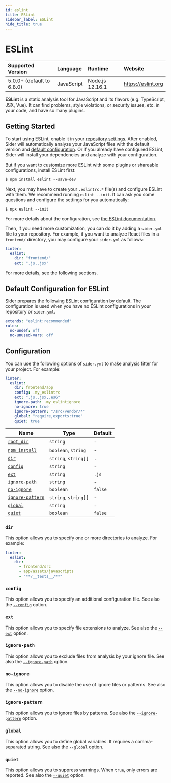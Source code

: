 ```yaml
---
id: eslint
title: ESLint
sidebar_label: ESLint
hide_title: true
---
```


# ESLint

| Supported Version         | Language   | Runtime         | Website            |
| :------------------------ | :--------- | :-------------- | :----------------- |
| 5.0.0+ (default to 6.8.0) | JavaScript | Node.js 12.16.1 | https://eslint.org |

**ESLint** is a static analysis tool for JavaScript and its flavors (e.g. TypeScript, JSX, Vue).
It can find problems, style violations, or security issues, etc. in your code, and have so many plugins.

## Getting Started

To start using ESLint, enable it in your [repository settings](../../getting-started/repository-settings.md).
After enabled, Sider will automatically analyze your JavaScript files with the default version and [default configuration](#default-configuration). Or if you already have configured ESLint, Sider will install your dependencies and analyze with your configuration.

But if you want to customize more ESLint with some plugins or shareable configurations, install ESLint first:

```shell
$ npm install eslint --save-dev
```

Next, you may have to create your `.eslintrc.*` file(s) and configure ESLint with them. We recommend running `eslint --init`. It can ask you some questions and configure the settings for you automatically:

```shell
$ npx eslint --init
```

For more details about the configuration, see [the ESLint documentation](https://eslint.org/docs/user-guide/getting-started).

Then, if you need more customization, you can do it by adding a `sider.yml` file to your repository. For example, if you want to analyze React files in a `frontend/` directory, you may configure your `sider.yml` as follows:

```yaml
linter:
  eslint:
    dir: "frontend/"
    ext: ".js,.jsx"
```

For more details, see the following sections.

## Default Configuration for ESLint

Sider prepares the following ESLint configuration by default.
The configuration is used when you have no ESLint configurations in your repository or `sider.yml`.

```yaml
extends: "eslint:recommended"
rules:
  no-undef: off
  no-unused-vars: off
```

## Configuration

You can use the following options of `sider.yml` to make analysis fitter for your project. For example:

```yaml
linter:
  eslint:
    dir: frontend/app
    config: .my_eslintrc
    ext: ".js,.jsx,.es6"
    ignore-path: .my_eslintignore
    no-ignore: true
    ignore-pattern: "/src/vendor/*"
    global: "require,exports:true"
    quiet: true
```

| Name                                                                              | Type                 | Default |
| --------------------------------------------------------------------------------- | -------------------- | ------- |
| [`root_dir`](../../getting-started/custom-configuration.md#root_dir-option)       | `string`             | -       |
| [`npm_install`](../../getting-started/custom-configuration.md#npm_install-option) | `boolean`, `string`  | -       |
| [`dir`](#dir)                                                                     | `string`, `string[]` | `.`     |
| [`config`](#config)                                                               | `string`             | -       |
| [`ext`](#ext)                                                                     | `string`             | `.js`   |
| [`ignore-path`](#ignore-path)                                                     | `string`             | -       |
| [`no-ignore`](#no-ignore)                                                         | `boolean`            | `false` |
| [`ignore-pattern`](#ignore-pattern)                                               | `string`, `string[]` | -       |
| [`global`](#global)                                                               | `string`             | -       |
| [`quiet`](#quiet)                                                                 | `boolean`            | `false` |

### `dir`

This option allows you to specify one or more directories to analyze. For example:

```yaml
linter:
  eslint:
    dir:
      - frontend/src
      - app/assets/javascripts
      - "**/__tests__/**"
```

### `config`

This option allows you to specify an additional configuration file.
See also the [`--config`](https://eslint.org/docs/user-guide/command-line-interface#c-config) option.

### `ext`

This option allows you to specify file extensions to analyze.
See also the [`--ext`](https://eslint.org/docs/user-guide/command-line-interface#ext) option.

### `ignore-path`

This option allows you to exclude files from analysis by your ignore file.
See also the [`--ignore-path`](https://eslint.org/docs/user-guide/command-line-interface#ignore-path) option.

### `no-ignore`

This option allows you to disable the use of ignore files or patterns.
See also the [`--no-ignore`](https://eslint.org/docs/user-guide/command-line-interface#no-ignore) option.

### `ignore-pattern`

This option allows you to ignore files by patterns.
See also the [`--ignore-pattern`](https://eslint.org/docs/user-guide/command-line-interface#ignore-pattern) option.

### `global`

This option allows you to define global variables. It requires a comma-separated string.
See also the [`--global`](https://eslint.org/docs/user-guide/command-line-interface#global) option.

### `quiet`

This option allows you to suppress warnings. When `true`, only errors are reported.
See also the [`--quiet`](https://eslint.org/docs/user-guide/command-line-interface#quiet) option.
